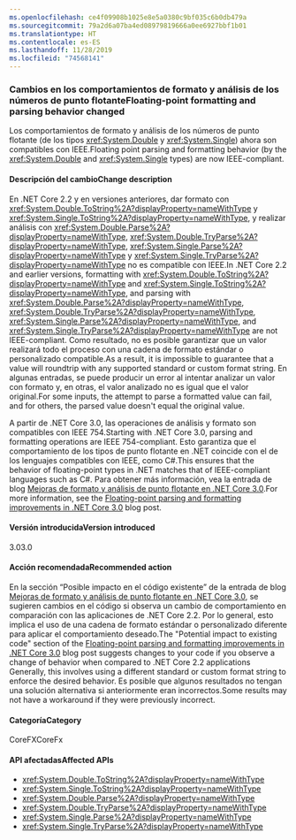```yaml
---
ms.openlocfilehash: ce4f09908b1025e8e5a0380c9bf035c6b0db479a
ms.sourcegitcommit: 79a2d6a07ba4ed08979819666a0ee6927bbf1b01
ms.translationtype: HT
ms.contentlocale: es-ES
ms.lasthandoff: 11/28/2019
ms.locfileid: "74568141"
---
```

### <a name="floating-point-formatting-and-parsing-behavior-changed"></a><span data-ttu-id="6771a-101">Cambios en los comportamientos de formato y análisis de los números de punto flotante</span><span class="sxs-lookup"><span data-stu-id="6771a-101">Floating-point formatting and parsing behavior changed</span></span>

<span data-ttu-id="6771a-102">Los comportamientos de formato y análisis de los números de punto flotante (de los tipos <xref:System.Double> y <xref:System.Single>) ahora son compatibles con IEEE.</span><span class="sxs-lookup"><span data-stu-id="6771a-102">Floating point parsing and formatting behavior (by the <xref:System.Double> and <xref:System.Single> types) are now IEEE-compliant.</span></span>

#### <a name="change-description"></a><span data-ttu-id="6771a-103">Descripción del cambio</span><span class="sxs-lookup"><span data-stu-id="6771a-103">Change description</span></span>

<span data-ttu-id="6771a-104">En .NET Core 2.2 y en versiones anteriores, dar formato con <xref:System.Double.ToString%2A?displayProperty=nameWithType> y <xref:System.Single.ToString%2A?displayProperty=nameWithType>, y realizar análisis con <xref:System.Double.Parse%2A?displayProperty=nameWithType>, <xref:System.Double.TryParse%2A?displayProperty=nameWithType>, <xref:System.Single.Parse%2A?displayProperty=nameWithType> y <xref:System.Single.TryParse%2A?displayProperty=nameWithType> no es compatible con IEEE.</span><span class="sxs-lookup"><span data-stu-id="6771a-104">In .NET Core 2.2 and earlier versions, formatting with <xref:System.Double.ToString%2A?displayProperty=nameWithType> and <xref:System.Single.ToString%2A?displayProperty=nameWithType>, and parsing with <xref:System.Double.Parse%2A?displayProperty=nameWithType>, <xref:System.Double.TryParse%2A?displayProperty=nameWithType>, <xref:System.Single.Parse%2A?displayProperty=nameWithType>, and <xref:System.Single.TryParse%2A?displayProperty=nameWithType> are not IEEE-compliant.</span></span> <span data-ttu-id="6771a-105">Como resultado, no es posible garantizar que un valor realizará todo el proceso con una cadena de formato estándar o personalizado compatible.</span><span class="sxs-lookup"><span data-stu-id="6771a-105">As a result, it is impossible to guarantee that a value will roundtrip with any supported standard or custom format string.</span></span> <span data-ttu-id="6771a-106">En algunas entradas, se puede producir un error al intentar analizar un valor con formato y, en otras, el valor analizado no es igual que el valor original.</span><span class="sxs-lookup"><span data-stu-id="6771a-106">For some inputs, the attempt to parse a formatted value can fail, and for others, the parsed value doesn't equal the original value.</span></span>

<span data-ttu-id="6771a-107">A partir de .NET Core 3.0, las operaciones de análisis y formato son compatibles con IEEE 754.</span><span class="sxs-lookup"><span data-stu-id="6771a-107">Starting with .NET Core 3.0, parsing and formatting operations are IEEE 754-compliant.</span></span> <span data-ttu-id="6771a-108">Esto garantiza que el comportamiento de los tipos de punto flotante en .NET coincide con el de los lenguajes compatibles con IEEE, como C#.</span><span class="sxs-lookup"><span data-stu-id="6771a-108">This ensures that the behavior of floating-point types in .NET matches that of IEEE-compliant languages such as C#.</span></span> <span data-ttu-id="6771a-109">Para obtener más información, vea la entrada de blog [Mejoras de formato y análisis de punto flotante en .NET Core 3.0](https://devblogs.microsoft.com/dotnet/floating-point-parsing-and-formatting-improvements-in-net-core-3-0/).</span><span class="sxs-lookup"><span data-stu-id="6771a-109">For more information, see the [Floating-point parsing and formatting improvements in .NET Core 3.0](https://devblogs.microsoft.com/dotnet/floating-point-parsing-and-formatting-improvements-in-net-core-3-0/) blog post.</span></span>

#### <a name="version-introduced"></a><span data-ttu-id="6771a-110">Versión introducida</span><span class="sxs-lookup"><span data-stu-id="6771a-110">Version introduced</span></span>

<span data-ttu-id="6771a-111">3.0</span><span class="sxs-lookup"><span data-stu-id="6771a-111">3.0</span></span>

#### <a name="recommended-action"></a><span data-ttu-id="6771a-112">Acción recomendada</span><span class="sxs-lookup"><span data-stu-id="6771a-112">Recommended action</span></span>

<span data-ttu-id="6771a-113">En la sección “Posible impacto en el código existente” de la entrada de blog [Mejoras de formato y análisis de punto flotante en .NET Core 3.0](https://devblogs.microsoft.com/dotnet/floating-point-parsing-and-formatting-improvements-in-net-core-3-0/), se sugieren cambios en el código si observa un cambio de comportamiento en comparación con las aplicaciones de .NET Core 2.2. Por lo general, esto implica el uso de una cadena de formato estándar o personalizado diferente para aplicar el comportamiento deseado.</span><span class="sxs-lookup"><span data-stu-id="6771a-113">The "Potential impact to existing code" section of the [Floating-point parsing and formatting improvements in .NET Core 3.0](https://devblogs.microsoft.com/dotnet/floating-point-parsing-and-formatting-improvements-in-net-core-3-0/) blog post suggests changes to your code if you observe a change of behavior when compared to .NET Core 2.2 applications Generally, this involves using a different standard or custom format string to enforce the desired behavior.</span></span> <span data-ttu-id="6771a-114">Es posible que algunos resultados no tengan una solución alternativa si anteriormente eran incorrectos.</span><span class="sxs-lookup"><span data-stu-id="6771a-114">Some results may not have a workaround if they were previously incorrect.</span></span>

#### <a name="category"></a><span data-ttu-id="6771a-115">Categoría</span><span class="sxs-lookup"><span data-stu-id="6771a-115">Category</span></span>

<span data-ttu-id="6771a-116">CoreFX</span><span class="sxs-lookup"><span data-stu-id="6771a-116">CoreFx</span></span>

#### <a name="affected-apis"></a><span data-ttu-id="6771a-117">API afectadas</span><span class="sxs-lookup"><span data-stu-id="6771a-117">Affected APIs</span></span>

- <xref:System.Double.ToString%2A?displayProperty=nameWithType>
- <xref:System.Single.ToString%2A?displayProperty=nameWithType>
- <xref:System.Double.Parse%2A?displayProperty=nameWithType>
- <xref:System.Double.TryParse%2A?displayProperty=nameWithType>
- <xref:System.Single.Parse%2A?displayProperty=nameWithType>
- <xref:System.Single.TryParse%2A?displayProperty=nameWithType>

<!-- 

### Affected APIs

- `Overload:System.Double.ToString`
- `Overload:System.Single.ToString`
- `Overload:System.Double.Parse`
- `Overload:System.Double.TryParse`
- `Overload:System.Single.Parse`
- `Overload:System.Single.TryParse`

-->
